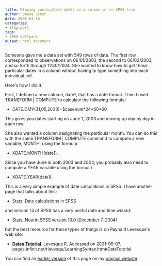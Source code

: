 ```yaml
---
title: Placing consecutive dates in a column of an SPSS file
author: Steve Simon
date: 2005-01-26
categories:
- Blog post
tags:
- SPSS software
output: html_document
---
```

Someone gave me a data set with 549 rows of data. The first row
corresponded to observations on 06/01/2003, the second to 06/02/2003,
and so forth through 11/30/2004. She wanted to know how to get those
particular dates in a column without having to type something into each
individual cell.

Here\'s how I did it.

First, I defined a new column, date1, that has a date format. Then I
used TRANSFORM \| COMPUTE to calculate the following formula:

-   DATE.DMY(31,05,2003)+\$casenum\*24\*60\*60

This gives you dates starting on June 1, 2003 and moving up day by day
in each row.

She also wanted a column designating the particular month. You can do
this with the same TRANSFORM \| COMPUTE command to compute a new
variable, MONTH, using the formula

-   XDATE.MONTH(date1).

Since you have June in both 2003 and 2004, you probably also need to
compute a YEAR variable using the formula

-   XDATE.YEAR(date1).

This is a very simple example of date calculations in SPSS. I have
another page that talks about this:

-   [Stats: Date calculations in SPSS](../data/dates.asp)

and version 13 of SPSS has a very useful date and time wizard:

-   [Stats: New in SPSS version 13.0 (December
    7, 2004)](http://www.pmean.com/weblog2004/SPSSversion13.asp)

but the best resource for these types of things is on Raynald
Levesque\'s web site:

-   **[Dates
    Tutorial](http://pages.infinit.net/rlevesqu/LearningSyntax.htm#DateTutorial%20%20)**.
    Levesque R. Accessed on 2001-09-07.
    pages.infinit.net/rlevesqu/LearningSyntax.htm\#DateTutorial

You can find an [earlier version][sim1] of this page on my [original website][sim2].


[sim1]: http://www.pmean.com/05/ConsecutiveDates.html
[sim2]: http://www.pmean.com/original_site.html
